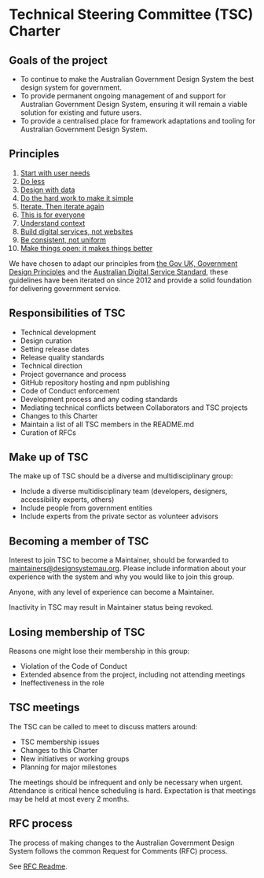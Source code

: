 # Technical Steering Committee (TSC) Charter

## Goals of the project

- To continue to make the Australian Government Design System the best design system for government.
- To provide permanent ongoing management of and support for Australian Government Design System, ensuring it will remain a viable solution for existing and future users.
- To provide a centralised place for framework adaptations and tooling for Australian Government Design System.

## Principles

1. [Start with user needs](https://www.gov.uk/guidance/government-design-principles#start-with-user-needs)
2. [Do less](https://www.gov.uk/guidance/government-design-principles#do-less)
3. [Design with data](https://www.gov.uk/guidance/government-design-principles#design-with-data)
4. [Do the hard work to make it simple](https://www.gov.uk/guidance/government-design-principles#do-the-hard-work-to-make-it-simple)
5. [Iterate. Then iterate again](https://www.gov.uk/guidance/government-design-principles#iterate-then-iterate-again)
6. [This is for everyone](https://www.gov.uk/guidance/government-design-principles#this-is-for-everyone)
7. [Understand context](https://www.gov.uk/guidance/government-design-principles#understand-context)
8. [Build digital services, not websites](https://www.gov.uk/guidance/government-design-principles#build-digital-services-not-websites)
9. [Be consistent, not uniform](https://www.gov.uk/guidance/government-design-principles#be-consistent-not-uniform)
10. [Make things open: it makes things better](https://www.gov.uk/guidance/government-design-principles#make-things-open-it-makes-things-better)
 
We have chosen to adapt our principles from [the Gov UK, Government Design Principles](https://www.gov.uk/guidance/government-design-principles) and the [Australian Digital Service Standard](https://www.dta.gov.au/help-and-advice/digital-service-standard/digital-service-standard-criteria), these guidelines have been iterated on since 2012 and provide a solid foundation for delivering government service.

## Responsibilities of TSC

- Technical development
- Design curation
- Setting release dates
- Release quality standards
- Technical direction
- Project governance and process
- GitHub repository hosting and npm publishing
- Code of Conduct enforcement
- Development process and any coding standards
- Mediating technical conflicts between Collaborators and TSC projects
- Changes to this Charter
- Maintain a list of all TSC members in the README.md
- Curation of RFCs

## Make up of TSC

The make up of TSC should be a diverse and multidisciplinary group:

- Include a diverse multidisciplinary team (developers, designers, accessibility experts, others)
- Include people from government entities
- Include experts from the private sector as volunteer advisors

## Becoming a member of TSC

Interest to join TSC to become a Maintainer, should be forwarded to maintainers@designsystemau.org. Please include information about your experience with the system and why you would like to join this group.

Anyone, with any level of experience can become a Maintainer.

Inactivity in TSC may result in Maintainer status being revoked.

## Losing membership of TSC

Reasons one might lose their membership in this group:

- Violation of the Code of Conduct
- Extended absence from the project, including not attending meetings
- Ineffectiveness in the role

## TSC meetings

The TSC can be called to meet to discuss matters around:

- TSC membership issues
- Changes to this Charter
- New initiatives or working groups
- Planning for major milestones

The meetings should be infrequent and only be necessary when urgent. Attendance is critical hence scheduling is hard. Expectation is that meetings may be held at most every 2 months.

## RFC process

The process of making changes to the Australian Government Design System follows the common Request for Comments (RFC) process.

See [RFC Readme](https://github.com/designsystemau/RFCs/blob/main/README.md).
